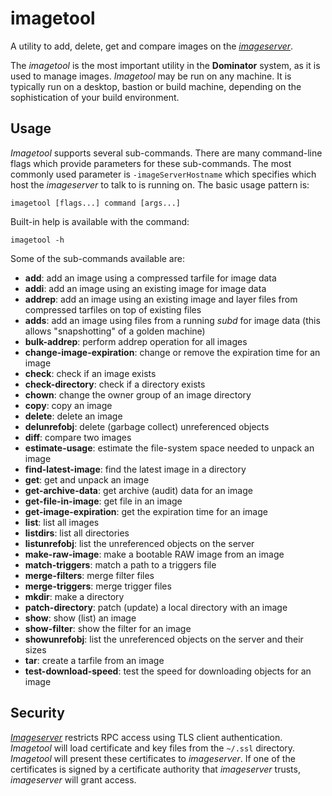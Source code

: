 # imagetool
A utility to add, delete, get and compare images on the
*[imageserver](../imageserver/README.md)*.

The *imagetool* is the most important utility in the **Dominator** system, as it
is used to manage images. *Imagetool* may be run on any machine. It is typically
run on a desktop, bastion or build machine, depending on the sophistication of
your build environment.

## Usage
*Imagetool* supports several sub-commands. There are many command-line flags
which provide parameters for these sub-commands. The most commonly used
parameter is `-imageServerHostname` which specifies which host the *imageserver*
to talk to is running on. The basic usage pattern is:

```
imagetool [flags...] command [args...]
```

Built-in help is available with the command:

```
imagetool -h
```

Some of the sub-commands available are:

- **add**: add an image using a compressed tarfile for image data
- **addi**: add an image using an existing image for image data
- **addrep**: add an image using an existing image and layer files from
              compressed tarfiles on top of existing files
- **adds**: add an image using files from a running *subd* for image data (this
            allows "snapshotting" of a golden machine)
- **bulk-addrep**: perform addrep operation for all images
- **change-image-expiration**: change or remove the expiration time for an image
- **check**: check if an image exists
- **check-directory**: check if a directory exists
- **chown**: change the owner group of an image directory
- **copy**: copy an image
- **delete**: delete an image
- **delunrefobj**: delete (garbage collect) unreferenced objects
- **diff**: compare two images
- **estimate-usage**: estimate the file-system space needed to unpack an image
- **find-latest-image**: find the latest image in a directory
- **get**: get and unpack an image
- **get-archive-data**: get archive (audit) data for an image
- **get-file-in-image**: get file in an image
- **get-image-expiration**: get the expiration time for an image
- **list**: list all images
- **listdirs**: list all directories
- **listunrefobj**: list the unreferenced objects on the server
- **make-raw-image**: make a bootable RAW image from an image
- **match-triggers**: match a path to a triggers file
- **merge-filters**: merge filter files
- **merge-triggers**: merge trigger files
- **mkdir**: make a directory
- **patch-directory**: patch (update) a local directory with an image
- **show**: show (list) an image
- **show-filter**: show the filter for an image
- **showunrefobj**: list the unreferenced objects on the server and their sizes
- **tar**: create a tarfile from an image
- **test-download-speed**: test the speed for downloading objects for an image

## Security
*[Imageserver](../imageserver/README.md)* restricts RPC access using TLS client
authentication. *Imagetool* will load certificate and key files from the
`~/.ssl` directory. *Imagetool* will present these certificates to
*imageserver*. If one of the certificates is signed by a certificate authority
that *imageserver* trusts, *imageserver* will grant access.
